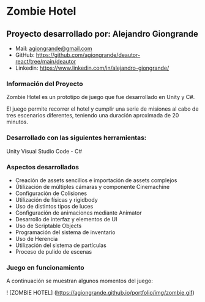 # Zombie Hotel

## Proyecto desarrollado por: Alejandro Giongrande

- Mail: agiongrande@gmail.com
- GitHub: https://github.com/agiongrande/deautor-react/tree/main/deautor
- Linkedin: https://www.linkedin.com/in/alejandro-giongrande/

### Información del Proyecto

Zombie Hotel es un prototipo de juego que fue desarrollado en Unity y C#.

El juego permite recorrer el hotel y cumplir una serie de misiones al cabo de tres escenarios diferentes, teniendo una duración aproximada de 20 minutos.

### Desarrollado con las siguientes herramientas:

Unity
Visual Studio Code - C#

### Aspectos desarrollados

- Creación de assets sencillos e importación de assets complejos
- Útilización de múltiples cámaras y componente Cinemachine
- Configuración de Colisiones
- Utilización de físicas y rigidbody
- Uso de distintos tipos de luces
- Configuración de animaciones mediante Animator
- Desarrollo de interfaz y elementos de UI
- Uso de Scriptable Objects
- Programación del sistema de inventario
- Uso de Herencia
- Utilización del sistema de partículas
- Proceso de pulido de escenas


### Juego en funcionamiento

A continuación se muestran algunos momentos del juego:

! [ZOMBIE HOTEL] (https://agiongrande.github.io/portfolio/img/zombie.gif)

